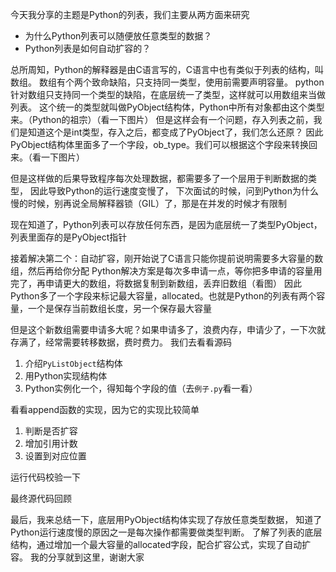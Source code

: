 今天我分享的主题是Python的列表，我们主要从两方面来研究
* 为什么Python列表可以随便放任意类型的数据？
* Python列表是如何自动扩容的？

总所周知，Python的解释器是由C语言写的，C语言中也有类似于列表的结构，叫数组。
数组有个两个致命缺陷，只支持同一类型，使用前需要声明容量。
python针对数组只支持同一个类型的缺陷，在底层统一了类型，这样就可以用数组来当做列表。
这个统一的类型就叫做PyObject结构体，Python中所有对象都由这个类型来。（Python的祖宗）（看一下图片）
但是这样会有一个问题，存入列表之前，我们是知道这个是int类型，存入之后，都变成了PyObject了，我们怎么还原？
因此PyObject结构体里面多了一个字段，ob_type。我们可以根据这个字段来转换回来。（看一下图片）

但是这样做的后果导致程序每次处理数据，都需要多了一个层用于判断数据的类型，
因此导致Python的运行速度变慢了，
下次面试的时候，问到Python为什么慢的时候，别再说全局解释器锁（GIL）了，那是在并发的时候才有限制

现在知道了，Python列表可以存放任何东西，是因为底层统一了类型PyObject，列表里面存的是PyObject指针

接着解决第二个：自动扩容，刚开始说了C语言只能你提前说明需要多大容量的数组，然后再给你分配
Python解决方案是每次多申请一点，等你把多申请的容量用完了，再申请更大的数组，将数据复制到新数组，丢弃旧数组（看图）
因此Python多了一个字段来标记最大容量，allocated。也就是Python的列表有两个容量，一个是保存当前数组长度，另一个保存最大容量

但是这个新数组需要申请多大呢？如果申请多了，浪费内存，申请少了，一下次就存满了，经常需要转移数据，费时费力。
我们去看看源码
1. 介绍`PyListObject`结构体
2. 用Python实现结构体
3. Python实例化一个，得知每个字段的值（去`例子.py`看一看）

看看append函数的实现，因为它的实现比较简单
1. 判断是否扩容
2. 增加引用计数
3. 设置到对应位置

运行代码校验一下

最终源代码回顾

最后，我来总结一下，底层用PyObject结构体实现了存放任意类型数据，
知道了Python运行速度慢的原因之一是每次操作都需要做类型判断。
了解了列表的底层结构，通过增加一个最大容量的allocated字段，配合扩容公式，实现了自动扩容。
我的分享就到这里，谢谢大家


